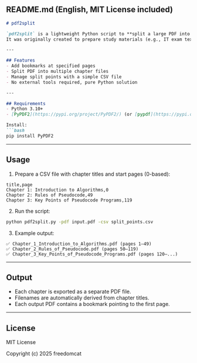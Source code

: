 ## README.md (English, MIT License included)

````markdown
# pdf2split

`pdf2split` is a lightweight Python script to **split a large PDF into chapters and add bookmarks automatically**, based on split points defined in a CSV file.  
It was originally created to prepare study materials (e.g., IT exam textbooks) for easier use with ChatGPT by uploading chapter-level PDFs.

---

## Features
- Add bookmarks at specified pages
- Split PDF into multiple chapter files
- Manage split points with a simple CSV file
- No external tools required, pure Python solution

---

## Requirements
- Python 3.10+
- [PyPDF2](https://pypi.org/project/PyPDF2/) (or [pypdf](https://pypi.org/project/pypdf/))

Install:
```bash
pip install PyPDF2
````

---

## Usage

1. Prepare a CSV file with chapter titles and start pages (0-based):

```csv
title,page
Chapter 1: Introduction to Algorithms,0
Chapter 2: Rules of Pseudocode,49
Chapter 3: Key Points of Pseudocode Programs,119
```

2. Run the script:

```bash
python pdf2split.py -pdf input.pdf -csv split_points.csv
```

3. Example output:

```
✅ Chapter_1_Introduction_to_Algorithms.pdf (pages 1–49)
✅ Chapter_2_Rules_of_Pseudocode.pdf (pages 50–119)
✅ Chapter_3_Key_Points_of_Pseudocode_Programs.pdf (pages 120–...)
```

---

## Output

* Each chapter is exported as a separate PDF file.
* Filenames are automatically derived from chapter titles.
* Each output PDF contains a bookmark pointing to the first page.

---

## License

MIT License

Copyright (c) 2025 freedomcat


